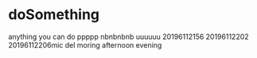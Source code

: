 # doSomething
anything you can do
ppppp
nbnbnbnb
uuuuuu
20196112156
20196112202
20196112206mic
del
moring
afternoon
evening
